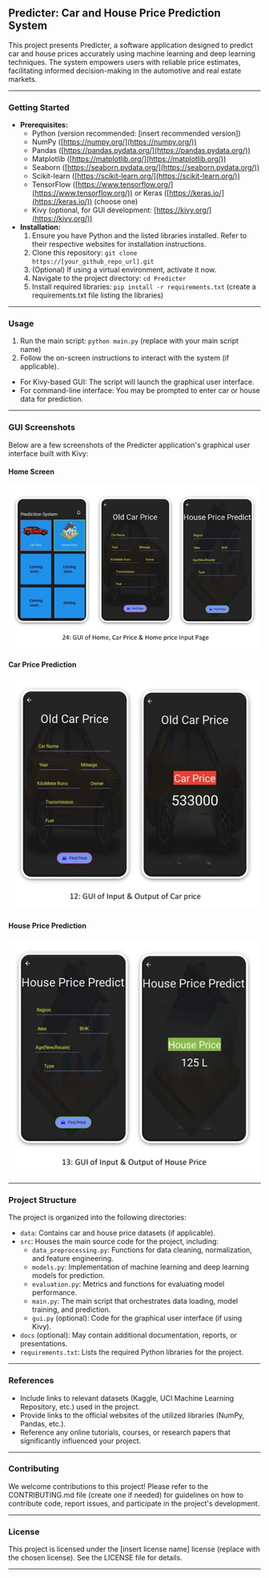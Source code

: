 ## Predicter: Car and House Price Prediction System

This project presents Predicter, a software application designed to predict car and house prices accurately using machine learning and deep learning techniques. The system empowers users with reliable price estimates, facilitating informed decision-making in the automotive and real estate markets.

---

### Getting Started

* **Prerequisites:**
    * Python (version recommended: [insert recommended version])
    * NumPy ([https://numpy.org/](https://numpy.org/))
    * Pandas ([https://pandas.pydata.org/](https://pandas.pydata.org/))
    * Matplotlib ([https://matplotlib.org/](https://matplotlib.org/))
    * Seaborn ([https://seaborn.pydata.org/](https://seaborn.pydata.org/))
    * Scikit-learn ([https://scikit-learn.org/](https://scikit-learn.org/))
    * TensorFlow ([https://www.tensorflow.org/](https://www.tensorflow.org/)) or Keras ([https://keras.io/](https://keras.io/))  (choose one)
    * Kivy (optional, for GUI development: [https://kivy.org/](https://kivy.org/))
* **Installation:**
    1. Ensure you have Python and the listed libraries installed. Refer to their respective websites for installation instructions.
    2. Clone this repository: `git clone https://[your_github_repo_url].git`
    3. (Optional) If using a virtual environment, activate it now.
    4. Navigate to the project directory: `cd Predicter`
    5. Install required libraries: `pip install -r requirements.txt` (create a requirements.txt file listing the libraries)

---

### Usage

1. Run the main script: `python main.py` (replace with your main script name)
2. Follow the on-screen instructions to interact with the system (if applicable). 
* For Kivy-based GUI: The script will launch the graphical user interface.
* For command-line interface: You may be prompted to enter car or house data for prediction.

---

### GUI Screenshots

Below are a few screenshots of the Predicter application's graphical user interface built with Kivy:

#### Home Screen
<div align="center">
    <img src="Docs_Images/hh.jpg" alt="Home Screen" width="500">
</div>

#### Car Price Prediction
<div align="center">
    <img src="Docs_Images/hh2.jpg" alt="Car Price Prediction" width="500">
</div>

#### House Price Prediction
<div align="center">
    <img src="Docs_Images/hh1.jpg" alt="House Price Prediction" width="500">
</div>

---

### Project Structure

The project is organized into the following directories:

* `data`: Contains car and house price datasets (if applicable). 
* `src`: Houses the main source code for the project, including:
    * `data_preprocessing.py`: Functions for data cleaning, normalization, and feature engineering.
    * `models.py`: Implementation of machine learning and deep learning models for prediction.
    * `evaluation.py`: Metrics and functions for evaluating model performance.
    * `main.py`: The main script that orchestrates data loading, model training, and prediction.
    * `gui.py` (optional): Code for the graphical user interface (if using Kivy).
* `docs` (optional): May contain additional documentation, reports, or presentations.
* `requirements.txt`: Lists the required Python libraries for the project.

---

### References

* Include links to relevant datasets (Kaggle, UCI Machine Learning Repository, etc.) used in the project. 
* Provide links to the official websites of the utilized libraries (NumPy, Pandas, etc.).
* Reference any online tutorials, courses, or research papers that significantly influenced your project.

---

### Contributing

We welcome contributions to this project! Please refer to the CONTRIBUTING.md file (create one if needed) for guidelines on how to contribute code, report issues, and participate in the project's development.

---

### License

This project is licensed under the [insert license name] license (replace with the chosen license). See the LICENSE file for details.

---
